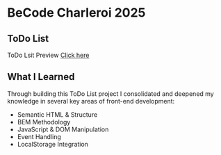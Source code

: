 # BeCode Charleroi 2025

## ToDo List

ToDo Lsit Preview [Click here](https://arseniia-damaksina.github.io/to-do-list/)

## What I Learned

Through building this ToDo List project I consolidated and deepened my knowledge in several key areas of front-end development:

- Semantic HTML & Structure
- BEM Methodology
- JavaScript & DOM Manipulation
- Event Handling
- LocalStorage Integration